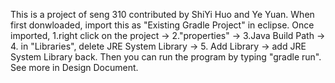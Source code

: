 This is a project of seng 310 contributed by ShiYi Huo and Ye Yuan.
When first donwloaded, import this as "Existing Gradle Project" in eclipse. Once imported, 
1.right click on the project ->
2."properties" ->
3.Java Build Path ->
4. in "Libraries", delete JRE System Library ->
5. Add Library -> add JRE System Library back.
Then you can run the program by typing "gradle run".
See more in Design Document.
